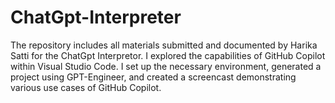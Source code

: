 # ChatGpt-Interpreter
The repository includes all materials submitted and documented by Harika Satti for the ChatGpt Interpretor. I explored the capabilities of GitHub Copilot within Visual Studio Code. I set up the necessary environment, generated a project using GPT-Engineer, and created a screencast demonstrating various use cases of GitHub Copilot.

